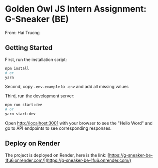 # Golden Owl JS Intern Assignment: G-Sneaker (BE)
From: Hai Truong

## Getting Started

First, run the installation script:
```bash
npm install
# or
yarn
```

Second, copy `.env.example` to `.env` and add all missing values

Third, run the development server:

```bash
npm run start:dev
# or
yarn start:dev
```

Open [http://localhost:3001](http://localhost:3001) with your browser to see the "Hello Word" and go to API endpoints to see corresponding responses.

## Deploy on Render

The project is deployed on Render, here is the link: [https://g-sneaker-be-1fu6.onrender.com/](https://g-sneaker-be-1fu6.onrender.com/)
